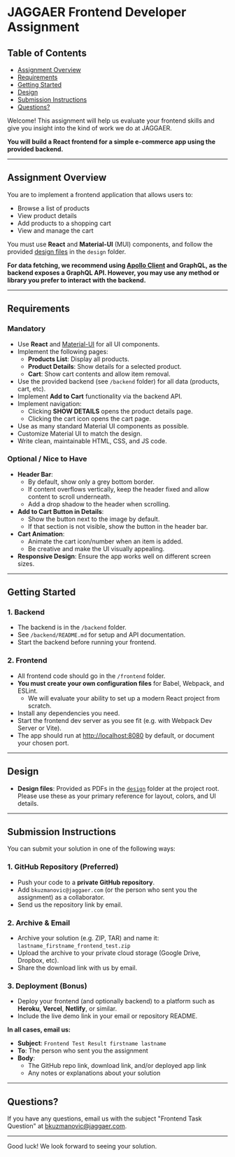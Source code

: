 # JAGGAER Frontend Developer Assignment

## Table of Contents

- [Assignment Overview](#assignment-overview)
- [Requirements](#requirements)
- [Getting Started](#getting-started)
- [Design](#design)
- [Submission Instructions](#submission-instructions)
- [Questions?](#questions)

Welcome! This assignment will help us evaluate your frontend skills and give you insight into the kind of work we do at JAGGAER.

**You will build a React frontend for a simple e-commerce app using the provided backend.**

---

## Assignment Overview

You are to implement a frontend application that allows users to:

- Browse a list of products
- View product details
- Add products to a shopping cart
- View and manage the cart

You must use **React** and **Material-UI** (MUI) components, and follow the provided [design files](./design/) in the `design` folder.

**For data fetching, we recommend using [Apollo Client](https://www.apollographql.com/docs/react/) and GraphQL, as the backend exposes a GraphQL API. However, you may use any method or library you prefer to interact with the backend.**

---

## Requirements

### Mandatory

- Use **React** and [Material-UI](https://mui.com/) for all UI components.
- Implement the following pages:
  - **Products List**: Display all products.
  - **Product Details**: Show details for a selected product.
  - **Cart**: Show cart contents and allow item removal.
- Use the provided backend (see `/backend` folder) for all data (products, cart, etc).
- Implement **Add to Cart** functionality via the backend API.
- Implement navigation:
  - Clicking **SHOW DETAILS** opens the product details page.
  - Clicking the cart icon opens the cart page.
- Use as many standard Material UI components as possible.
- Customize Material UI to match the design.
- Write clean, maintainable HTML, CSS, and JS code.

### Optional / Nice to Have

- **Header Bar**:
  - By default, show only a grey bottom border.
  - If content overflows vertically, keep the header fixed and allow content to scroll underneath.
  - Add a drop shadow to the header when scrolling.
- **Add to Cart Button in Details**:
  - Show the button next to the image by default.
  - If that section is not visible, show the button in the header bar.
- **Cart Animation**:
  - Animate the cart icon/number when an item is added.
  - Be creative and make the UI visually appealing.
- **Responsive Design**: Ensure the app works well on different screen sizes.

---

## Getting Started

### 1. Backend

- The backend is in the `/backend` folder.
- See `/backend/README.md` for setup and API documentation.
- Start the backend before running your frontend.

### 2. Frontend

- All frontend code should go in the `/frontend` folder.
- **You must create your own configuration files** for Babel, Webpack, and ESLint.
  - We will evaluate your ability to set up a modern React project from scratch.
- Install any dependencies you need.
- Start the frontend dev server as you see fit (e.g. with Webpack Dev Server or Vite).
- The app should run at [http://localhost:8080](http://localhost:8080) by default, or document your chosen port.

---

## Design

- **Design files**: Provided as PDFs in the [`design`](./design/) folder at the project root. Please use these as your primary reference for layout, colors, and UI details.
---

## Submission Instructions

You can submit your solution in one of the following ways:

### 1. GitHub Repository (Preferred)
- Push your code to a **private GitHub repository**.
- Add `bkuzmanovic@jaggaer.com` (or the person who sent you the assignment) as a collaborator.
- Send us the repository link by email.

### 2. Archive & Email
- Archive your solution (e.g. ZIP, TAR) and name it:  
  `lastname_firstname_frontend_test.zip`
- Upload the archive to your private cloud storage (Google Drive, Dropbox, etc).
- Share the download link with us by email.

### 3. Deployment (Bonus)
- Deploy your frontend (and optionally backend) to a platform such as **Heroku**, **Vercel**, **Netlify**, or similar.
- Include the live demo link in your email or repository README.

**In all cases, email us:**
- **Subject**: `Frontend Test Result firstname lastname`
- **To**: The person who sent you the assignment
- **Body**:
  - The GitHub repo link, download link, and/or deployed app link
  - Any notes or explanations about your solution

---

## Questions?

If you have any questions, email us with the subject "Frontend Task Question" at [bkuzmanovic@jaggaer.com](mailto:bkuzmanovic@jaggaer.com).

---

Good luck! We look forward to seeing your solution.

